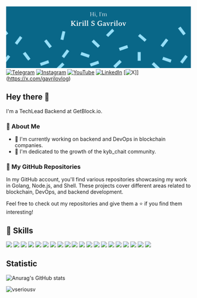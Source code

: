 [![kirill_s_gavr GitHub Banner](./assets/banner-github.png)](https://linktr.ee/ks_g)
[![Telegram](https://img.shields.io/badge/Telegram-%40kyb_x-blue?style=plastic&logo=telegram)](https://t.me/gavrilovlog)
[![Instagram](https://img.shields.io/badge/Instagram-%40kirill_s_gavr-D301C5?style=plastic&logo=instagram)](https://www.instagram.com/kirill_s_gavr/)
[![YouTube](https://img.shields.io/badge/YouTube-%40kirill_s_gavr-FF0000?style=plastic&logo=youtube)](https://www.youtube.com/@kirill_s_gavr)
[![LinkedIn](https://img.shields.io/badge/LinkedIn-kirill_s_gavr-0077B5?style=plastic&logo=linkedin)](https://www.linkedin.com/in/kirill-s-gavr)
[![X](https://img.shields.io/badge/X-gavrilovlog-0077B5?style=plastic&logo=x)]](https://x.com/gavrilovlog)

## Hey there 👋

I'm a TechLead Backend at GetBlock.io.

### 📝 About Me

- 🔭 I'm currently working on backend and DevOps in blockchain companies.
- 🌱 I'm dedicated to the growth of the kyb_chait community.

### 📌 My GitHub Repositories

In my GitHub account, you'll find various repositories showcasing my work in Golang, Node.js, and Shell. These projects cover different areas related to blockchain, DevOps, and backend development.

Feel free to check out my repositories and give them a ⭐ if you find them interesting!

## 💼 Skills

![](https://img.shields.io/badge/Code-GoLang-informational?style=flat&logo=Go&logoColor=white&color=4AB197)
![](https://img.shields.io/badge/Code-Node.js-informational?style=flat&logo=Node.js&logoColor=white&color=4AB197)
![](https://img.shields.io/badge/Code-JavaScript-informational?style=flat&logo=JavaScript&logoColor=white&color=4AB197)
![](https://img.shields.io/badge/Code-TypeScript-informational?style=flat&logo=TypeScript&logoColor=white&color=4AB197)
![](https://img.shields.io/badge/Code-NestJS-informational?style=flat&logo=NestJS&logoColor=white&color=4AB197)
![](https://img.shields.io/badge/Code-MongoDB-informational?style=flat&logo=MongoDB&logoColor=white&color=4AB197)
![](https://img.shields.io/badge/Code-MySQL-informational?style=flat&logo=MySQL&logoColor=white&color=4AB197)
![](https://img.shields.io/badge/Code-PostgreSQL-informational?style=flat&logo=PostgreSQL&logoColor=white&color=4AB197)
![](https://img.shields.io/badge/Code-RabbitMQ-informational?style=flat&logo=RabbitMQ&logoColor=white&color=4AB197)
![](https://img.shields.io/badge/Code-Redis-informational?style=flat&logo=Redis&logoColor=white&color=4AB197)
![](https://img.shields.io/badge/Code-Terraform-informational?style=flat&logo=Terraform&logoColor=white&color=4AB197)
![](https://img.shields.io/badge/Code-Ansible-informational?style=flat&logo=Ansible&logoColor=white&color=4AB197)
![](https://img.shields.io/badge/Code-Nginx-informational?style=flat&logo=Nginx&logoColor=white&color=4AB197)
![](https://img.shields.io/badge/Code-Docker-informational?style=flat&logo=Docker&logoColor=white&color=4AB197)
![](https://img.shields.io/badge/Code-GitLab_CI-informational?style=flat&logo=GitLab&logoColor=white&color=4AB197)
![](https://img.shields.io/badge/Code-Travis_CI-informational?style=flat&logo=Travis&logoColor=white&color=4AB197)
![](https://img.shields.io/badge/Code-Circle_CI-informational?style=flat&logo=Circle&logoColor=white&color=4AB197)
![](https://img.shields.io/badge/Code-Jenkins-informational?style=flat&logo=Jenkins&logoColor=white&color=4AB197)
![](https://img.shields.io/badge/Code-CloudFlare-informational?style=flat&logo=CloudFlare&logoColor=white&color=4AB197)
![](https://img.shields.io/badge/Code-Linux-informational?style=flat&logo=Linux&logoColor=white&color=4AB197)

## Statistic
![Anurag's GitHub stats](https://github-readme-stats.vercel.app/api?username=vseriousv&theme=cobalt&show_icons=true)

<img align="left" src="https://komarev.com/ghpvc/?username=vseriousv&label=Profile%20Views%20&color=AC1F21&style=flat-square" alt="vseriousv" />

